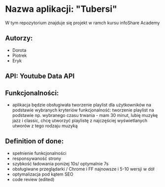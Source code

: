 # Nazwa aplikacji: "Tubersi"

W tym repozytorium znajduje się projekt w ramch kursu infoShare Academy

## Autorzy:
- Dorota 
- Piotrek
- Eryk

## API: Youtube Data API

## Funkcjonalności: 
- aplikacja będzie obsługiwała tworzenie playlist dla użytkowników na podstawie wybranych kryteriów
funkcjonalność: tworzenie playlist na podstawie np. wybranego czasu trwania - mam 30 minut, lubię muzykę jazz i classic, chcę utworzyć playlistę z najczęściej wyświetlanych utworów z tego rodzaju muzyką 

## Definition of done: 
- spełnienie funkcjonalności 
- responsywaność strony
- szybkość ładowania poniżej 10s/ optymalnie 7s
- obsługiwane przeglądarki / Chrome i FF najnowsze i 5-10 wersji w dół
- optymalizacja pod kątem SEO
- code review (edited)

